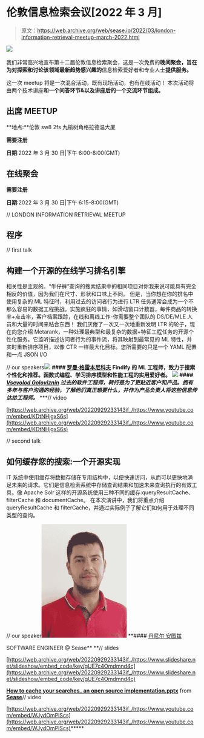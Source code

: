 # 伦敦信息检索会议[2022 年 3 月]

> 原文：<https://web.archive.org/web/sease.io/2022/03/london-information-retrieval-meetup-march-2022.html>

![](img/366de914b828ff52c797b0bdd7366370.png)

我们非常高兴地宣布第十二届伦敦信息检索聚会，这是一次免费的**晚间聚会，旨在为对探索和讨论该领域最新趋势感兴趣的**信息检索爱好者和专业人士**提供服务。**

这一次 meetup 将是一次混合活动，既有现场活动，也有在线活动！
本次活动将由两个技术讲座**和一个问答环节&以及讲座后的一个交流环节组成。**

## **出席 MEETUP**

**地点:**伦敦 sw8 2fs 九榆树角格拉德温大厦

**需要注册**

**日期**:2022 年 3 月 30 日|下午 6:00-8:00(GMT)

## **在线聚会**

**需要注册**

**日期**:2022 年 3 月 30 日|下午 6:15-8:00(GMT)

// LONDON INFORMATION RETRIEVAL MEETUP

## 程序

// first talk

## 构建一个开源的在线学习排名引擎

相关性是主观的。“牛仔裤”查询的搜索结果中的相同项目对你我来说可能具有完全相反的价值，因为我们在尺寸、形状和口味上不同。
但是，当你想在你的排名中使用复杂的 ML 特征时，利用过去的访问者行为进行 LTR 任务通常会成为一个不那么容易的数据工程挑战。实施疯狂的事情，如滑动窗口计数器，每件商品的转换率+点击率，客户档案跟踪，在线和离线工作-你需要整个团队的 DS/DE/MLE 人员和大量的时间来粘合东西！
我们厌倦了一次又一次地重新发明 LTR 的轮子，现在向您介绍 Metarank，一种处理最典型和最复杂的数据+特征工程任务的开源个性化服务。它监听描述访问者行为的事件流，将其映射到最常见的 ML 特性，并实时重新排序项目，以像 CTR 一样最大化目标。您所需要的只是一个 YAML 配置和一点 JSON I/O

// our speakers![](img/893dafdc3406dee6a659a39ed3b1630b.png)[](https://web.archive.org/web/20220929233143/https://www.twitter.com/public_void_grv)*[](https://web.archive.org/web/20220929233143/https://www.linkedin.com/in/romangrebennikov/)* **#### [罗曼·格雷本尼科夫](#)**  **Findify 的 ML 工程师，致力于搜索个性化和推荐。函数式编程、学习排序模型和性能工程的实用爱好者。** **![](img/81c06efc8ca88ebfc7825273d49a1425.png)[](https://web.archive.org/web/20220929233143/https://www.linkedin.com/in/vgoloviznin/) *#### [Vsevolod Goloviznin](#)*  *过去的软件工程师，转行是为了更贴近客户和产品。拥有多年与客户沟通的经验，了解他们真正想要什么，并作为产品负责人将这些信息传达给工程师。*** ***// video

[https://web.archive.org/web/20220929233143if_/https://www.youtube.com/embed/KDtNHjgxS6s](https://web.archive.org/web/20220929233143if_/https://www.youtube.com/embed/KDtNHjgxS6s)

// second talk

## 如何缓存您的搜索:一个开源实现

IT 系统中使用缓存将数据存储在专用结构中，以便快速访问，从而可以更快地满足未来的请求。它们是信息检索系统中存储查询结果和加速未来查询执行的有效工具。像 Apache Solr 这样的开源系统使用三种不同的缓存:queryResultCache、filterCache 和 documentCache。
在本次演讲中，我们将重点介绍 queryResultCache 和 filterCache，并通过实际例子了解它们如何用于处理不同类型的查询。

// our speaker![](img/42c03d97b2e33b3b3ff6ea6cdc3ac464.png)[](https://web.archive.org/web/20220929233143/https://mobile.twitter.com/dantuzi)*[](https://web.archive.org/web/20220929233143/https://www.linkedin.com/in/daniele-antuzi-6773a282/)* **#### [丹尼尔·安图兹](https://web.archive.org/web/20220929233143/https://sease.io/about/daniele-antuzi)

SOFTWARE ENGINEER @ Sease** **// slides

[https://web.archive.org/web/20220929233143if_/https://www.slideshare.net/slideshow/embed_code/key/gUE7c4Omdmnd4c](https://web.archive.org/web/20220929233143if_/https://www.slideshare.net/slideshow/embed_code/key/gUE7c4Omdmnd4c)

**[How to cache your searches_ an open source implementation.pptx](https://web.archive.org/web/20220929233143/https://www.slideshare.net/SeaseLtd/how-to-cache-your-searches-an-open-source-implementationpptx "How to cache your searches_ an open source implementation.pptx")** from **[Sease](https://web.archive.org/web/20220929233143/https://www.slideshare.net/SeaseLtd)**// video

[https://web.archive.org/web/20220929233143if_/https://www.youtube.com/embed/WJydOmPlScs](https://web.archive.org/web/20220929233143if_/https://www.youtube.com/embed/WJydOmPlScs)*****